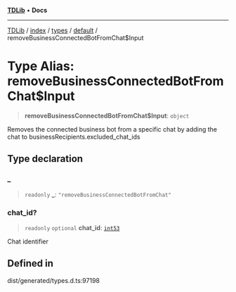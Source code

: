 [**TDLib**](../../../../../../README.md) • **Docs**

***

[TDLib](../../../../../../modules.md) / [index](../../../../../README.md) / [types](../../../README.md) / [default](../README.md) / removeBusinessConnectedBotFromChat$Input

# Type Alias: removeBusinessConnectedBotFromChat$Input

> **removeBusinessConnectedBotFromChat$Input**: `object`

Removes the connected business bot from a specific chat by adding the chat to businessRecipients.excluded_chat_ids

## Type declaration

### \_

> `readonly` **\_**: `"removeBusinessConnectedBotFromChat"`

### chat\_id?

> `readonly` `optional` **chat\_id**: [`int53`](int53.md)

Chat identifier

## Defined in

dist/generated/types.d.ts:97198
